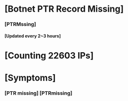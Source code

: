 # [Botnet PTR Record Missing]
### [PTRMssing]
#### [Updated every 2~3 hours]

# [Counting 22603 IPs]

# [Symptoms] 
###   [PTR missing] [PTRmissing]
